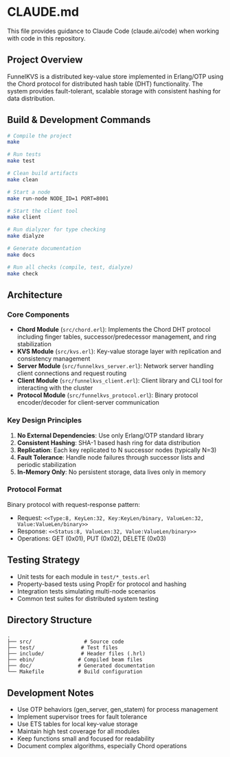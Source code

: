 # CLAUDE.md

This file provides guidance to Claude Code (claude.ai/code) when working with code in this repository.

## Project Overview

FunnelKVS is a distributed key-value store implemented in Erlang/OTP using the Chord protocol for distributed hash table (DHT) functionality. The system provides fault-tolerant, scalable storage with consistent hashing for data distribution.

## Build & Development Commands

```bash
# Compile the project
make

# Run tests
make test

# Clean build artifacts
make clean

# Start a node
make run-node NODE_ID=1 PORT=8001

# Start the client tool
make client

# Run dialyzer for type checking
make dialyze

# Generate documentation
make docs

# Run all checks (compile, test, dialyze)
make check
```

## Architecture

### Core Components

- **Chord Module** (`src/chord.erl`): Implements the Chord DHT protocol including finger tables, successor/predecessor management, and ring stabilization
- **KVS Module** (`src/kvs.erl`): Key-value storage layer with replication and consistency management
- **Server Module** (`src/funnelkvs_server.erl`): Network server handling client connections and request routing
- **Client Module** (`src/funnelkvs_client.erl`): Client library and CLI tool for interacting with the cluster
- **Protocol Module** (`src/funnelkvs_protocol.erl`): Binary protocol encoder/decoder for client-server communication

### Key Design Principles

1. **No External Dependencies**: Use only Erlang/OTP standard library
2. **Consistent Hashing**: SHA-1 based hash ring for data distribution
3. **Replication**: Each key replicated to N successor nodes (typically N=3)
4. **Fault Tolerance**: Handle node failures through successor lists and periodic stabilization
5. **In-Memory Only**: No persistent storage, data lives only in memory

### Protocol Format

Binary protocol with request-response pattern:
- Request: `<<Type:8, KeyLen:32, Key:KeyLen/binary, ValueLen:32, Value:ValueLen/binary>>`
- Response: `<<Status:8, ValueLen:32, Value:ValueLen/binary>>`
- Operations: GET (0x01), PUT (0x02), DELETE (0x03)

## Testing Strategy

- Unit tests for each module in `test/*_tests.erl`
- Property-based tests using PropEr for protocol and hashing
- Integration tests simulating multi-node scenarios
- Common test suites for distributed system testing

## Directory Structure

```
.
├── src/                 # Source code
├── test/               # Test files
├── include/            # Header files (.hrl)
├── ebin/              # Compiled beam files
├── doc/               # Generated documentation
└── Makefile           # Build configuration
```

## Development Notes

- Use OTP behaviors (gen_server, gen_statem) for process management
- Implement supervisor trees for fault tolerance
- Use ETS tables for local key-value storage
- Maintain high test coverage for all modules
- Keep functions small and focused for readability
- Document complex algorithms, especially Chord operations